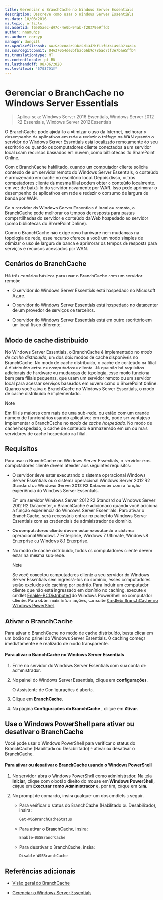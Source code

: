 ```yaml
---
title: Gerenciar o BranchCache no Windows Server Essentials
description: Descreve como usar o Windows Server Essentials
ms.date: 10/03/2016
ms.topic: article
ms.assetid: f6e05aec-d07c-4e0b-94ab-f20279e9ffd1
author: nnamuhcs
ms.author: coreyp
manager: dongill
ms.openlocfilehash: aae5c0c8a3a98b25d13d7bf11f6fb14963714c24
ms.sourcegitcommit: 04637054de2bfbac66b9c78bad7bf3e7bae5ffb4
ms.translationtype: MT
ms.contentlocale: pt-BR
ms.lasthandoff: 08/06/2020
ms.locfileid: "87837915"
---
```

# <a name="manage-branchcache-in-windows-server-essentials"></a>Gerenciar o BranchCache no Windows Server Essentials

>Aplica-se a: Windows Server 2016 Essentials, Windows Server 2012 R2 Essentials, Windows Server 2012 Essentials

O BranchCache pode ajudá-lo a otimizar o uso da Internet, melhorar o desempenho de aplicativos em rede e reduzir o tráfego na WAN quando o servidor do Windows Server Essentials está localizado remotamente do seu escritório ou quando os computadores cliente conectados a um servidor local usam recursos baseados em nuvem, como bibliotecas do SharePoint Online.

 Com o BranchCache habilitado, quando um computador cliente solicita conteúdo de um servidor remoto do Windows Server Essentials, o conteúdo é armazenado em cache no escritório local. Depois disso, outros computadores cliente da mesma filial podem obter o conteúdo localmente, em vez de baixá-lo do servidor novamente por WAN. Isso pode aprimorar o desempenho de aplicativos em rede e reduzir o consumo de largura de banda por WAN.

 Se o servidor do Windows Server Essentials é local ou remoto, o BranchCache pode melhorar os tempos de resposta para pastas compartilhadas do servidor e conteúdo da Web hospedado no servidor (como bibliotecas do SharePoint Online).

 Como o BranchCache não exige novo hardware nem mudanças na topologia de rede, esse recurso oferece a você um modo simples de otimizar o uso de largura de banda e aprimorar os tempos de resposta para serviços e recursos acessados por WAN.

## <a name="branchcache-scenarios"></a>Cenários do BranchCache
 Há três cenários básicos para usar o BranchCache com um servidor remoto:

-   O servidor do Windows Server Essentials está hospedado no Microsoft Azure.

-   O servidor do Windows Server Essentials está hospedado no datacenter de um provedor de serviços de terceiros.

-   O servidor do Windows Server Essentials está em outro escritório em um local físico diferente.

## <a name="distributed-cache-mode"></a>Modo de cache distribuído
 No Windows Server Essentials, o BranchCache é implementado no *modo de cache distribuído*, um dos dois modos de cache disponíveis no BranchCache. No modo de cache distribuído, o cache de conteúdo na filial é distribuído entre os computadores cliente. Já que não há requisitos adicionais de hardware ou mudanças de topologia, esse modo funciona bem para filiais pequenas, que usam um servidor remoto ou um servidor local para acessar serviços baseados em nuvem como o SharePoint Online. Quando você ativa o BranchCache no Windows Server Essentials, o modo de cache distribuído é implementado.

> [!NOTE]
>  Em filiais maiores com mais de uma sub-rede, ou então com um grande número de funcionários usando aplicativos em rede, pode ser vantajoso implementar o BranchCache no *modo de cache hospedado*. No modo de cache hospedado, o cache de conteúdo é armazenado em um ou mais servidores de cache hospedado na filial.

## <a name="requirements"></a>Requisitos
 Para usar o BranchCache no Windows Server Essentials, o servidor e os computadores cliente devem atender aos seguintes requisitos:

-   O servidor deve estar executando o sistema operacional Windows Server Essentials ou o sistema operacional Windows Server 2012 R2 Standard ou Windows Server 2012 R2 Datacenter com a função experiência do Windows Server Essentials.

     Em um servidor Windows Server 2012 R2 Standard ou Windows Server 2012 R2 Datacenter, o BranchCache é adicionado quando você adiciona a função experiência do Windows Server Essentials. Para ativar o BranchCache, será necessário entrar no painel do Windows Server Essentials com as credenciais de administrador de domínio.

-   Os computadores cliente devem estar executando o sistema operacional Windows 7 Enterprise, Windows 7 Ultimate, Windows 8 Enterprise ou Windows 8.1 Enterprise.

-   No modo de cache distribuído, todos os computadores cliente devem estar na mesma sub-rede.

    > [!NOTE]
    >  Se você conectou computadores cliente a seu servidor do Windows Server Essentials sem ingressá-los no domínio, esses computadores serão excluídos do caching por padrão. Para incluir um computador cliente que não está ingressado em domínio no caching, execute o cmdlet [Enable-BCDistributed](https://technet.microsoft.com/library/hh848398.aspx) do Windows PowerShell no computador cliente. Para obter mais informações, consulte [Cmdlets BranchCache no Windows PowerShell](https://technet.microsoft.com/library/hh848392.aspx).


## <a name="turn-branchcache-on"></a>Ativar o BranchCache
 Para ativar o BranchCache no modo de cache distribuído, basta clicar em um botão no painel do Windows Server Essentials. O caching começa imediatamente e é realizado de modo transparente.

#### <a name="to-turn-on-branchcache-in-windows-server-essentials"></a>Para ativar o BranchCache no Windows Server Essentials

1.  Entre no servidor do Windows Server Essentials com sua conta de administrador.

2.  No painel do Windows Server Essentials, clique em **configurações**.

     O Assistente de Configurações é aberto.

3.  Clique em **BranchCache**.

4.  Na página **Configurações do BranchCache** , clique em **Ativar**.

## <a name="use-windows-powershell-to-turn-branchcache-on-or-off"></a>Use o Windows PowerShell para ativar ou desativar o BranchCache
 Você pode usar o Windows PowerShell para verificar o status do BranchCache (Habilitado ou Desabilitado) e ativar ou desativar o BranchCache.

#### <a name="to-turn-branchcache-on-or-off-using-windows-powershell"></a>Para ativar ou desativar o BranchCache usando o Windows PowerShell

1.  No servidor, abra o Windows PowerShell como administrador. Na tela **Iniciar**, clique com o botão direito do mouse em **Windows PowerShell**, clique em **Executar como Administrador** e, por fim, clique em **Sim**.

2.  No prompt de comando, insira qualquer um dos cmdlets a seguir.

    -   Para verificar o status do BranchCache (Habilitado ou Desabilitado), insira:

        ```powershell
        Get-WSSBranchCacheStatus
        ```

    -   Para ativar o BranchCache, insira:

        ```powershell
        Enable-WSSBranchCache
        ```

    -   Para desativar o BranchCache, insira:

        ```powershell
        Disable-WSSBranchCache
        ```

## <a name="additional-references"></a>Referências adicionais

-   [Visão geral do BranchCache](/previous-versions/windows/it-pro/windows-server-2012-R2-and-2012/hh831696(v=ws.11))

-   [Gerenciar o Windows Server Essentials](Manage-Windows-Server-Essentials.md)